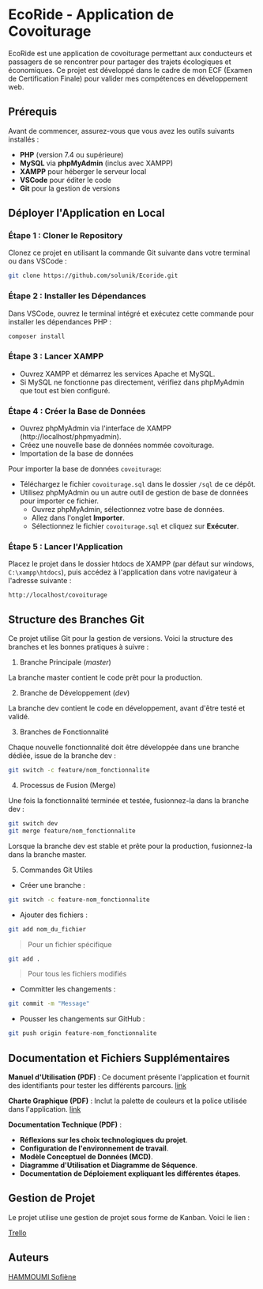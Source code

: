 # EcoRide - Application de Covoiturage

EcoRide est une application de covoiturage permettant aux conducteurs et passagers de se rencontrer pour partager des trajets écologiques et économiques. Ce projet est développé dans le cadre de mon ECF (Examen de Certification Finale) pour valider mes compétences en développement web.

## Prérequis

Avant de commencer, assurez-vous que vous avez les outils suivants installés :

- **PHP** (version 7.4 ou supérieure)
- **MySQL** via **phpMyAdmin** (inclus avec XAMPP)
- **XAMPP** pour héberger le serveur local
- **VSCode** pour éditer le code
- **Git** pour la gestion de versions

## Déployer l'Application en Local

### Étape 1 : Cloner le Repository

Clonez ce projet en utilisant la commande Git suivante dans votre terminal ou dans VSCode :

```bash
git clone https://github.com/solunik/Ecoride.git
```

### Étape 2 : Installer les Dépendances

Dans VSCode, ouvrez le terminal intégré et exécutez cette commande pour installer les dépendances PHP :

```bash
composer install
```

### Étape 3 : Lancer XAMPP

- Ouvrez XAMPP et démarrez les services Apache et MySQL.
- Si MySQL ne fonctionne pas directement, vérifiez dans phpMyAdmin que tout est bien configuré.

### Étape 4 : Créer la Base de Données

- Ouvrez phpMyAdmin via l'interface de XAMPP (http://localhost/phpmyadmin).
- Créez une nouvelle base de données nommée covoiturage.
- Importation de la base de données

Pour importer la base de données `covoiturage`:

 - Téléchargez le fichier `covoiturage.sql` dans le dossier `/sql` de ce dépôt.
 - Utilisez phpMyAdmin ou un autre outil de gestion de base de données pour importer ce fichier.
   - Ouvrez phpMyAdmin, sélectionnez votre base de données.
   - Allez dans l'onglet **Importer**.
   - Sélectionnez le fichier `covoiturage.sql` et cliquez sur **Exécuter**.

### Étape 5 : Lancer l'Application

Placez le projet dans le dossier htdocs de XAMPP (par défaut sur windows, `C:\xampp\htdocs`), puis accédez à l'application dans votre navigateur à l'adresse suivante :

`http://localhost/covoiturage`

## Structure des Branches Git

Ce projet utilise Git pour la gestion de versions. Voici la structure des branches et les bonnes pratiques à suivre :

1. Branche Principale (_master_)

La branche master contient le code prêt pour la production.

2. Branche de Développement (_dev_)

La branche dev contient le code en développement, avant d'être testé et validé.

3. Branches de Fonctionnalité

Chaque nouvelle fonctionnalité doit être développée dans une branche dédiée, issue de la branche dev :

```bash
git switch -c feature/nom_fonctionnalite
```

4. Processus de Fusion (Merge)

Une fois la fonctionnalité terminée et testée, fusionnez-la dans la branche dev :

```bash
git switch dev
git merge feature/nom_fonctionnalite
```

Lorsque la branche dev est stable et prête pour la production, fusionnez-la dans la branche master.

5. Commandes Git Utiles
 - Créer une branche :
```bash
git switch -c feature-nom_fonctionnalite
```

- Ajouter des fichiers :
```bash
git add nom_du_fichier
```
> Pour un fichier spécifique
```bash
git add .
```
> Pour tous les fichiers modifiés

- Committer les changements :
```bash
git commit -m "Message"
```

- Pousser les changements sur GitHub :
```bash
git push origin feature-nom_fonctionnalite
```

## Documentation et Fichiers Supplémentaires

**Manuel d'Utilisation (PDF)** : Ce document présente l'application et fournit des identifiants pour tester les différents parcours. [link](https://github.com/solunik/Ecoride/blob/dev/Manuel%20d'utilisation%20Ecoride.pdf)


**Charte Graphique (PDF)** : Inclut la palette de couleurs et la police utilisée dans l'application. [link](https://github.com/solunik/Ecoride/blob/dev/Charte%20Graphique.pdf)

**Documentation Technique (PDF)** :

- **Réflexions sur les choix technologiques du projet**.
- **Configuration de l'environnement de travail**.
- **Modèle Conceptuel de Données (MCD)**.
- **Diagramme d'Utilisation et Diagramme de Séquence**.
- **Documentation de Déploiement expliquant les différentes étapes**.

## Gestion de Projet

Le projet utilise une gestion de projet sous forme de Kanban. Voici le lien :

[Trello](https://trello.com/invite/b/67a9c2d26a467a2a5bdc66b0/ATTI52cc37a9449ef68dcc64ce3b704ad04eC3CFCD26/kanban-ecoride)

## Auteurs

[HAMMOUMI Sofiène](https://github.com/solunik)
